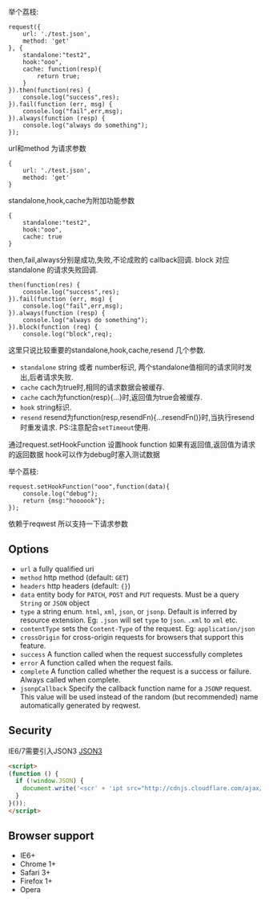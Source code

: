 


举个荔枝:
```
request({
    url: './test.json',
    method: 'get'
}, {
    standalone:"test2",
    hook:"ooo",
    cache: function(resp){
        return true;
    }
}).then(function(res) {
    console.log("success",res);
}).fail(function (err, msg) {
    console.log("fail",err,msg);
}).always(function (resp) {
    console.log("always do something");
});
```

url和method 为请求参数
```
{
    url: './test.json',
    method: 'get'
}
```

standalone,hook,cache为附加功能参数
```
{
    standalone:"test2",
    hook:"ooo",
    cache: true
}
```



then,fail,always分别是成功,失败,不论成败的 callback回调.
block 对应 standalone 的请求失败回调.
```
then(function(res) {
    console.log("success",res);
}).fail(function (err, msg) {
    console.log("fail",err,msg);
}).always(function (resp) {
    console.log("always do something");
}).block(function (req) {
    console.log("block",req);
```


这里只说比较重要的standalone,hook,cache,resend 几个参数.

- `standalone` string 或者 number标识, 两个standalone值相同的请求同时发出,后者请求失败.
- `cache` cach为true时,相同的请求数据会被缓存.
- `cache` cach为function(resp){...}时,返回值为true会被缓存.
- `hook` string标识.
- `resend` resend为function(resp,resendFn){...resendFn()}时,当执行resend时重发请求. PS:注意配合`setTimeout`使用.

通过request.setHookFunction 设置hook function
如果有返回值,返回值为请求的返回数据
hook可以作为debug时塞入测试数据

举个荔枝:
```
request.setHookFunction("ooo",function(data){
    console.log("debug");
    return {msg:"hoooook"};
});
```


依赖于reqwest
所以支持一下请求参数

## Options

  * `url` a fully qualified uri
  * `method` http method (default: `GET`)
  * `headers` http headers (default: `{}`)
  * `data` entity body for `PATCH`, `POST` and `PUT` requests. Must be a query `String` or `JSON` object
  * `type` a string enum. `html`, `xml`, `json`, or `jsonp`. Default is inferred by resource extension. Eg: `.json` will set `type` to `json`. `.xml` to `xml` etc.
  * `contentType` sets the `Content-Type` of the request. Eg: `application/json`
  * `crossOrigin` for cross-origin requests for browsers that support this feature.
  * `success` A function called when the request successfully completes
  * `error` A function called when the request fails.
  * `complete` A function called whether the request is a success or failure. Always called when complete.
  * `jsonpCallback` Specify the callback function name for a `JSONP` request. This value will be used instead of the random (but recommended) name automatically generated by reqwest.

## Security

IE6/7需要引入JSON3 [JSON3](https://bestiejs.github.io/json3/)

``` html
<script>
(function () {
  if (!window.JSON) {
    document.write('<scr' + 'ipt src="http://cdnjs.cloudflare.com/ajax/libs/json3/3.3.2/json3.min.js"><\/scr' + 'ipt>')
  }
}());
</script>
```

## Browser support

- IE6+
- Chrome 1+
- Safari 3+
- Firefox 1+
- Opera
